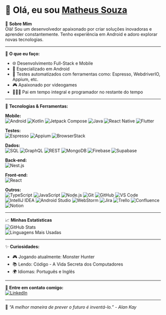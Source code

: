 # 👋 Olá, eu sou [Matheus Souza](https://github.com/Krony03)

🎯 **Sobre Mim**  
Olá! Sou um desenvolvedor apaixonado por criar soluções inovadoras e aprender constantemente. Tenho experiência em Android e adoro explorar novas tecnologias.

---

🚀 **O que eu faço:**

- 🌐 Desenvolvimento Full-Stack e Mobile
- 📱 Especializado em Android
- 🤖 Testes automatizados com ferramentas como: Espresso, WebdriverIO, Appium, etc.
- 🎮 Apaixonado por videogames
- 👨‍👩‍👧 Pai em tempo integral e programador no restante do tempo

---

🔧 **Tecnologias & Ferramentas:**

**Mobile:**  
![Android](https://img.shields.io/badge/-Android-3DDC84?logo=android&logoColor=white&style=flat)  ![Kotlin](https://img.shields.io/badge/-Kotlin-7F52FF?logo=kotlin&logoColor=white&style=flat)  ![Jetpack Compose](https://img.shields.io/badge/-Jetpack%20Compose-4285F4?logo=android&logoColor=white&style=flat)  ![Java](https://img.shields.io/badge/-Java-007396?logo=java&logoColor=white&style=flat)  ![React Native](https://img.shields.io/badge/-React%20Native-61DAFB?logo=react&logoColor=black&style=flat)  ![Flutter](https://img.shields.io/badge/-Flutter-02569B?logo=flutter&logoColor=white&style=flat)

**Testes:**  
![Espresso](https://img.shields.io/badge/-Espresso-6DB33F?logo=android&logoColor=white&style=flat)  ![Appium](https://img.shields.io/badge/-Appium-8A8A8A?logo=appium&logoColor=white&style=flat)  ![BrowserStack](https://img.shields.io/badge/-BrowserStack-F26D61?logo=browserstack&logoColor=white&style=flat)

**Dados:**  
![SQL](https://img.shields.io/badge/-SQL-003B57?logo=postgresql&logoColor=white&style=flat)  ![GraphQL](https://img.shields.io/badge/-GraphQL-E10098?logo=graphql&logoColor=white&style=flat)  ![REST](https://img.shields.io/badge/-REST-FF6F00?logo=rest&logoColor=white&style=flat)  ![MongoDB](https://img.shields.io/badge/-MongoDB-47A248?logo=mongodb&logoColor=white&style=flat)  ![Firebase](https://img.shields.io/badge/-Firebase-FFCA28?logo=firebase&logoColor=black&style=flat)  ![Supabase](https://img.shields.io/badge/-Supabase-3ECF8E?logo=supabase&logoColor=white&style=flat)

**Back-end:**  
![Nest.js](https://img.shields.io/badge/-Nest.js-E0234E?logo=nestjs&logoColor=white&style=flat)

**Front-end:**  
![React](https://img.shields.io/badge/-React-61DAFB?logo=react&logoColor=black&style=flat)

**Outros:**  
![TypeScript](https://img.shields.io/badge/-TypeScript-3178C6?logo=typescript&logoColor=white&style=flat)  ![JavaScript](https://img.shields.io/badge/-JavaScript-F7DF1E?logo=javascript&logoColor=black&style=flat)  ![Node.js](https://img.shields.io/badge/-Node.js-339933?logo=node.js&logoColor=white&style=flat)  ![Git](https://img.shields.io/badge/-Git-F05032?logo=git&logoColor=white&style=flat)  ![GitHub](https://img.shields.io/badge/-GitHub-181717?logo=github&logoColor=white&style=flat)  ![VS Code](https://img.shields.io/badge/-VS%20Code-007ACC?logo=visual-studio-code&logoColor=white&style=flat)  ![IntelliJ IDEA](https://img.shields.io/badge/-IntelliJ%20IDEA-000000?logo=intellij-idea&logoColor=white&style=flat)  ![Android Studio](https://img.shields.io/badge/-Android%20Studio-3DDC84?logo=android-studio&logoColor=white&style=flat)  ![WebStorm](https://img.shields.io/badge/-WebStorm-000000?logo=webstorm&logoColor=white&style=flat)  ![Jira](https://img.shields.io/badge/-Jira-0052CC?logo=jira&logoColor=white&style=flat)  ![Trello](https://img.shields.io/badge/-Trello-0079BF?logo=trello&logoColor=white&style=flat)  ![Confluence](https://img.shields.io/badge/-Confluence-172B4D?logo=confluence&logoColor=white&style=flat)  ![Notion](https://img.shields.io/badge/-Notion-000000?logo=notion&logoColor=white&style=flat)

---

📈 **Minhas Estatísticas**  
![GitHub Stats](https://github-readme-stats.vercel.app/api?username=Krony03&show_icons=true&theme=radical)  
![Linguagens Mais Usadas](https://github-readme-stats.vercel.app/api/top-langs/?username=Krony03&layout=compact&theme=radical)

---

✨ **Curiosidades:**

- 🎮 Jogando atualmente: Monster Hunter
- 📚 Lendo: Código - A Vida Secreta dos Computadores
- 🌍 Idiomas: Português e Inglês

---

💬 **Entre em contato comigo:**  
[![LinkedIn](https://img.shields.io/badge/-LinkedIn-0A66C2?logo=linkedin&logoColor=white&style=flat)](https://www.linkedin.com/in/matheussouza03/)

---

🌟 _“A melhor maneira de prever o futuro é inventá-lo.” - Alan Kay_
